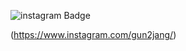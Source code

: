 
![instagram Badge](https://img.shields.io/badge/@gun2jang-f26faa?style=flat-square&logo=Instagram&logoColor=white)

(https://www.instagram.com/gun2jang/)
